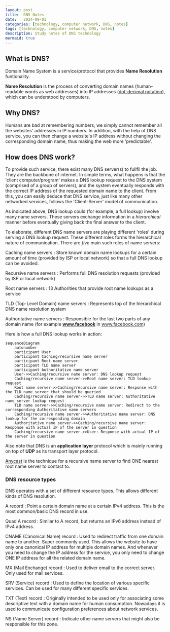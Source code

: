 ```yaml
---
layout: post
title:  DNS Notes
date:   2024-09-01
categories: [technology, computer network, DNS, notes]
tags: [technology, computer network, DNS, notes]
description: Study notes of DNS technology
mermaid: true
---
```



## What is DNS?

Domain Name System is a service/protocol that provides **Name Resolution** funtionality.

**Name Resolution** is the process of converting domain names (human-readable words as web addresses)
into IP addresses ([dot-decimal notation][ddn]), which can be understood by computers.


## Why DNS?

Humans are bad at remembering numbers, we simply cannot remember all the websites' addresses in IP numbers.
In addition, with the help of DNS service, you can then change a website's IP address without changing the
corresponding domain name, thus making the web more 'predictable'.


## How does DNS work?

To provide such service, there exist many DNS server(s) to fullfil the job. They are the backbone of internet.
In simple terms, what happens is that the 'client computer/program' makes a DNS lookup request to the DNS
system (comprised of a group of servers), and the system eventually responds with the correct
IP address of the requested domain name to the client. From this, you can easily deduce that DNS service,
just like many other networked services, follows the 'Client-Server' model of communication.

As indicated above, DNS lookup could (for example, a full lookup) involve many name servers. These servers
exchange information in a *hierarchical* manner before eventually giving back the final answer to the client.

To elaborate, different DNS name servers are playing different 'roles' during serving a DNS lookup request.
These different roles forms the hierarchical nature of communication. There are *five* main such roles of
name servers:

Caching name servers
: Store known domain name lookups for a certain amount of time (provided by ISP or local network)
  so that a full DNS lookup can be avoided.

Recursive name servers
: Performs full DNS resolution requests (provided by ISP or local network)

Root name servers
: 13 Authorities that provide root name lookups as a service

TLD (Top-Level Domain) name servers
: Represents top of the hierarchical DNS name resolution system

Authoritative name servers
: Responsible for the last two parts of any domain name (for example **www.facebook** in www.facebook.com)

Here is how a full DNS lookup works in action:

```mermaid
sequenceDiagram
    autonumber
    participant User
    participant Caching/recursive name server
    participant Root name server
    participant TLD name server
    participant Authoritative name server
    User->>Caching/recursive name server: DNS lookup request
    Caching/recursive name server->>Root name server: TLD lookup request
    Root name server->>Caching/recursive name server: Response with the TLD name server that should be queried
    Caching/recursive name server->>TLD name server: Authoritative name server lookup request
    TLD name server->>Caching/recursive name server: Redirect to the corresponding Authoritative name servers
    Caching/recursive name server->>Authoritative name server: DNS lookup for the corresponding domain
    Authoritative name server->>Caching/recursive name server: Response with actual IP of the server in question
    Caching/recursive name server->>User: Response with actual IP of the server in question
```

Also note that DNS is an **application layer** protocol which is mainly running on top of **UDP** as its
transport layer protocol.

[Anycast][anycast] is the technique for a recursive name server to find ONE nearest root name server to contact to.



### DNS resource types

DNS operates with a set of different resource types. This allows different kinds of DNS resolution.

A record
: Point a certain domain name at a certain IPv4 address. This is the most common/basic DNS record in use.

Quad A record
: Similar to A record, but returns an IPv6 address instead of IPv4 address.

CNAME (Canonical Name) record
: Used to redirect traffic from one domain name to another. Super commonly used. This
  allows the website to have only one canonical IP address for multiple domain names. And whenever you
  need to change the IP address for the service, you only need to change ONE IP address for all the related
  domain name.

MX (Mail Exchange) record
: Used to deliver email to the correct server. Only used for mail services.

SRV (Service) record
: Used to define the location of various specific services. Can be used for many different specific services.

TXT (Text) record
: Originally intended to be used only for associating some descriptive
  text with a domain name for human consumption. Nowadays it is used to
  communicate configuration preferences about network services.

NS (Name Server) record
: Indicate other name servers that might also be responsible for this zone.


[anycast]: https://en.wikipedia.org/wiki/Anycast
[ddn]: https://en.wikipedia.org/wiki/Dot-decimal_notation